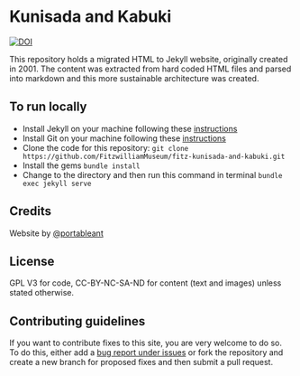 # Kunisada and Kabuki

[![DOI](https://zenodo.org/badge/394297348.svg)](https://zenodo.org/badge/latestdoi/394297348)


This repository holds a migrated HTML to Jekyll website, originally created in 2001. The content was extracted from hard coded HTML files and parsed into markdown and this more sustainable architecture was created.


## To run locally

* Install Jekyll on your machine following these [instructions](https://jekyllrb.com/docs/installation/)
* Install Git on your machine following these [instructions](https://git-scm.com/book/en/v2/Getting-Started-Installing-Git)
* Clone the code for this repository:
   `git clone https://github.com/FitzwilliamMuseum/fitz-kunisada-and-kabuki.git`
* Install the gems
   `bundle install`
* Change to the directory and then run this command in terminal `bundle exec jekyll serve`


## Credits

Website by [@portableant](https://github.com/portableant)

## License

GPL V3 for code, CC-BY-NC-SA-ND for content (text and images) unless stated otherwise.

## Contributing guidelines

If you want to contribute fixes to this site, you are very welcome to do so. To do this, either add a [bug report under issues](https://github.com/FitzwilliamMuseum/fitz-kunisada-and-kabuki/issues) or fork the repository and create a new branch for proposed fixes and then submit a pull request.
